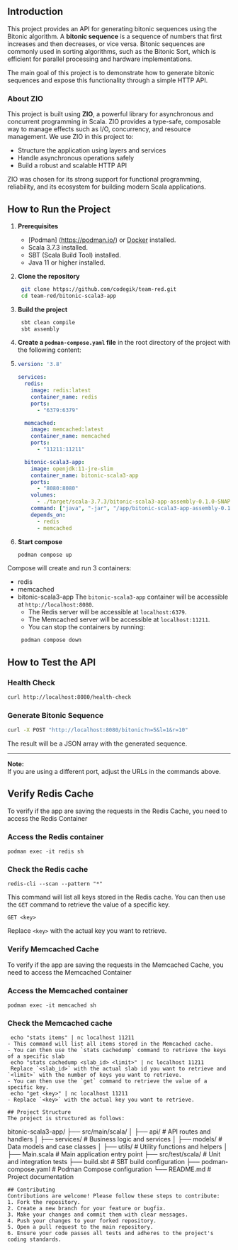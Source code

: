 ## Introduction

This project provides an API for generating bitonic sequences using the Bitonic algorithm. A **bitonic sequence** is a sequence of numbers that first increases and then decreases, or vice versa. Bitonic sequences are commonly used in sorting algorithms, such as the Bitonic Sort, which is efficient for parallel processing and hardware implementations.

The main goal of this project is to demonstrate how to generate bitonic sequences and expose this functionality through a simple HTTP API.

### About ZIO

This project is built using **ZIO**, a powerful library for asynchronous and concurrent programming in Scala. ZIO provides a type-safe, composable way to manage effects such as I/O, concurrency, and resource management. We use ZIO in this project to:

- Structure the application using layers and services
- Handle asynchronous operations safely
- Build a robust and scalable HTTP API

ZIO was chosen for its strong support for functional programming, reliability, and its ecosystem for building modern Scala applications.

## How to Run the Project

1. **Prerequisites**
   - [Podman] (https://podman.io/) or [Docker](https://www.docker.com/) installed.
   - Scala 3.7.3 installed.
   - SBT (Scala Build Tool) installed.
   - Java 11 or higher installed.

2. **Clone the repository**
    ```sh
     git clone https://github.com/codegik/team-red.git
     cd team-red/bitonic-scala3-app
    ```
3. **Build the project**
    ```sh
     sbt clean compile
     sbt assembly
      ```
4. **Create a `podman-compose.yaml` file** in the root directory of the project with the following content:
5. ```yaml
   version: '3.8'

   services:
     redis:
       image: redis:latest
       container_name: redis
       ports:
         - "6379:6379"

     memcached:
       image: memcached:latest
       container_name: memcached
       ports:
         - "11211:11211"

     bitonic-scala3-app:
       image: openjdk:11-jre-slim
       container_name: bitonic-scala3-app
       ports:
         - "8080:8080"
       volumes:
         - ./target/scala-3.7.3/bitonic-scala3-app-assembly-0.1.0-SNAPSHOT.jar:/app/bitonic-scala3-app-assembly-0.1.0-SNAPSHOT.jar
       command: ["java", "-jar", "/app/bitonic-scala3-app-assembly-0.1.0-SNAPSHOT.jar"]
       depends_on:
         - redis
         - memcached
   ```
   
6. **Start compose**
   ```sh
   podman compose up
   ```
Compose will create and run 3 containers:

* redis
* memcached
* bitonic-scala3-app
The `bitonic-scala3-app` container will be accessible at `http://localhost:8080`.
  * The Redis server will be accessible at `localhost:6379`.
  * The Memcached server will be accessible at `localhost:11211`.
  * You can stop the containers by running:
  ```sh
   podman compose down
  ```

## How to Test the API

### Health Check

```sh
curl http://localhost:8080/health-check
```

### Generate Bitonic Sequence

```sh
curl -X POST "http://localhost:8080/bitonic?n=5&l=1&r=10"
```

The result will be a JSON array with the generated sequence.

---

**Note:**  
If you are using a different port, adjust the URLs in the commands above.

## Verify Redis Cache

To verify if the app are saving the requests in the Redis Cache, you need to access the Redis Container

### Access the Redis container

```
podman exec -it redis sh
```

### Check the Redis cache

```
redis-cli --scan --pattern "*"
```
This command will list all keys stored in the Redis cache.
You can then use the `GET` command to retrieve the value of a specific key.
```
GET <key>
```
Replace `<key>` with the actual key you want to retrieve.
### Verify Memcached Cache
To verify if the app are saving the requests in the Memcached Cache, you need to access the Memcached Container
### Access the Memcached container
```
podman exec -it memcached sh
```
### Check the Memcached cache
```
 echo "stats items" | nc localhost 11211 
- This command will list all items stored in the Memcached cache.
- You can then use the `stats cachedump` command to retrieve the keys of a specific slab
 echo "stats cachedump <slab_id> <limit>" | nc localhost 11211
 Replace `<slab_id>` with the actual slab id you want to retrieve and `<limit>` with the number of keys you want to retrieve.
- You can then use the `get` command to retrieve the value of a specific key.
 echo "get <key>" | nc localhost 11211
- Replace `<key>` with the actual key you want to retrieve.
```

```
## Project Structure
The project is structured as follows:
```
bitonic-scala3-app/
├── src/main/scala/
│   ├── api/                # API routes and handlers
│   ├── services/           # Business logic and services
│   ├── models/             # Data models and case classes
│   ├── utils/              # Utility functions and helpers
│   ├── Main.scala          # Main application entry point
├── src/test/scala/         # Unit and integration tests
├── build.sbt               # SBT build configuration
├── podman-compose.yaml     # Podman Compose configuration
└── README.md               # Project documentation
```
## Contributing
Contributions are welcome! Please follow these steps to contribute:
1. Fork the repository.
2. Create a new branch for your feature or bugfix.
3. Make your changes and commit them with clear messages.
4. Push your changes to your forked repository.
5. Open a pull request to the main repository.
6. Ensure your code passes all tests and adheres to the project's coding standards.


